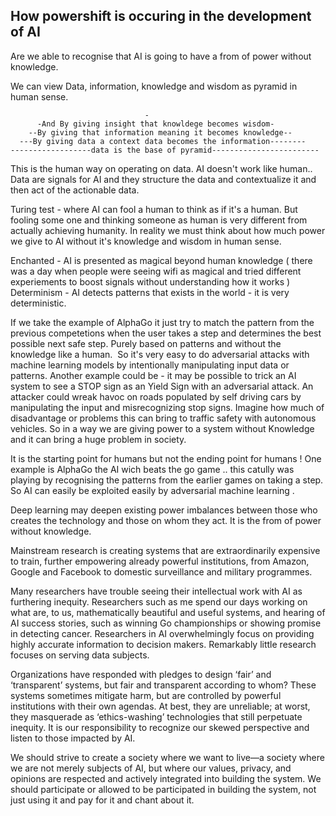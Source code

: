 ## How powershift is occuring in the development of AI


Are we able to recognise that AI is going to have a from of power without knowledge.

We can view Data, information, knowledge and wisdom as pyramid in human sense.  

                                  -  
          -And By giving insight that knowldege becomes wisdom-  
        --By giving that information meaning it becomes knowledge--  
      ---By giving data a context data becomes the information--------  
    ------------------data is the base of pyramid------------------------  

This is the human way on operating on data. AI doesn't work like human.. 
Data are signals for AI and they structure the data and contextualize it and then act of the actionable data.

Turing test - where AI can fool a human to think as if it's a human.
But fooling some one  and thinking someone as human is very different from actually achieving humanity.
In reality we must think about how much power we give to AI without it's knowledge and wisdom in human sense. 

Enchanted - AI is presented as magical beyond human knowledge ( there was a day when people were seeing wifi as magical and tried different experiements to boost signals without understanding how it works )
Determinism - AI detects patterns that exists in the world - it is very deterministic.

If we take the example of AlphaGo it just try to match the pattern from the previous competetions when the user takes a step and determines the best possible next safe step. Purely based on patterns and without the knowledge like a human.  So it's very easy to do adversarial attacks with machine learning models by intentionally manipulating input data or patterns. Another example could be - it may be possible to trick an AI system to see a STOP sign as an Yield Sign with an adversarial attack. An attacker could wreak havoc on roads populated by self driving cars by manipulating the input and misrecognizing stop signs. Imagine how much of disadvantage or problems this can bring to traffic safety with autonomous vehicles. So in a way we are giving power to a system without Knowledge and it can bring a huge problem in society.

It is the starting point for humans but not the ending point for humans ! One example is AlphaGo the AI wich beats the go game ..
this catully was playing by recognising the patterns from the earlier games on taking a step. 
So AI can easily be exploited easily by adversarial machine learning .

Deep learning may deepen existing power imbalances between those who creates the technology and those on whom they act. 
It is the from of power without knowledge.

Mainstream research is creating systems that are extraordinarily expensive to train, further empowering already powerful institutions, 
from Amazon, Google and Facebook to domestic surveillance and military programmes.

Many researchers have trouble seeing their intellectual work with AI as furthering inequity. Researchers such as me spend our days working on what are, to us, mathematically
beautiful and useful systems, and hearing of AI success stories, such as winning Go championships or showing promise in detecting cancer. 
Researchers in AI overwhelmingly focus on providing highly accurate information to decision makers. Remarkably little research focuses on serving data subjects.

Organizations have responded with pledges to design ‘fair’ and ‘transparent’ systems, but fair and transparent according to whom?
These systems sometimes mitigate harm, but are controlled by powerful institutions with their own agendas. At best, they are unreliable; at worst, they masquerade as
‘ethics-washing’ technologies that still perpetuate inequity. It is our responsibility to recognize our skewed perspective and listen to those impacted by AI.

We should strive to create a society where we want to live—a society where we are not merely subjects of AI, but where our values, privacy, and opinions are respected and actively integrated into building the system. We should participate or allowed to be participated in building the system, not just using it and pay for it and chant about it.



